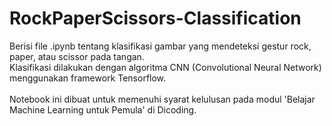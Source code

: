 # RockPaperScissors-Classification
Berisi file .ipynb tentang klasifikasi gambar yang mendeteksi gestur rock, paper, atau scissor pada tangan.</br>
Klasifikasi dilakukan dengan algoritma CNN (Convolutional Neural Network) menggunakan framework Tensorflow.</br></br>
Notebook ini dibuat untuk memenuhi syarat kelulusan pada modul 'Belajar Machine Learning untuk Pemula' di Dicoding.
